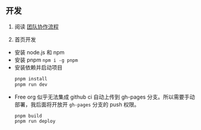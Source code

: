 ## 开发

1. 阅读 [团队协作流程](https://github.com/girlspowertech/girlspowertech.github.io/issues/3)

2. 首页开发
  - 安装 node.js 和 npm
  - 安装 pnpm `npm i -g pnpm`
  - 安装依赖并启动项目
    ```sh
    pnpm install
    pnpm run dev

    ```
  - Free org 似乎无法集成 github ci 自动上传到 gh-pages 分支。所以需要手动部署，我后面将开放开 `gh-pages` 分支的 push 权限。
    ```sh
    pnpm build
    pnpm run deploy
    ```